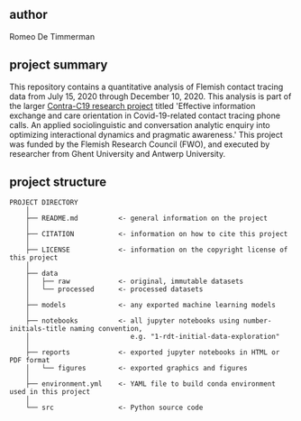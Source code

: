 author
------

Romeo De Timmerman


project summary
---------------

This repository contains a quantitative analysis of Flemish contact tracing  data from July 15, 2020 through December 10, 2020. This analysis is part of the larger [Contra-C19 research project](https://www.coronacontactonderzoek.ugent.be/in-english/) titled 'Effective information exchange and care orientation in Covid-19-related contact tracing phone calls. An applied sociolinguistic and conversation analytic enquiry into optimizing interactional dynamics and pragmatic awareness.' This project was funded by the Flemish Research Council (FWO), and executed by researcher from Ghent University and Antwerp University.


project structure
-----------------

```
PROJECT DIRECTORY
    │
    ├── README.md          <- general information on the project
    │
    ├── CITATION           <- information on how to cite this project
    │
    ├── LICENSE            <- information on the copyright license of this project
    │
    ├── data
    │   ├── raw            <- original, immutable datasets
    │   └── processed      <- processed datasets 
    │
    ├── models             <- any exported machine learning models
    │
    ├── notebooks          <- all jupyter notebooks using number-initials-title naming convention,
    │                         e.g. "1-rdt-initial-data-exploration"
    │
    ├── reports            <- exported jupyter notebooks in HTML or PDF format
    │   └── figures        <- exported graphics and figures
    │
    ├── environment.yml    <- YAML file to build conda environment used in this project
    │
    └── src                <- Python source code
```